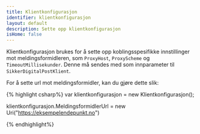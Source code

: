 ```yaml
---
title: Klientkonfigurasjon
identifier: klientkonfigurasjon
layout: default
description: Sette opp klientkonfigurasjon
isHome: false
---
```


Klientkonfigurasjon brukes for å sette opp koblingsspesifikke innstillinger mot meldingsformidleren, som `ProxyHost`, `ProxyScheme` og `TimeoutMillisekunder`. Denne må sendes med som innparameter til `SikkerDigitalPostKlient`.

For å sette url mot meldingsformidler, kan du gjøre dette slik:

{% highlight csharp%}
var klientkonfigurasjon = new Klientkonfigurasjon();

klientkonfigurasjon.MeldingsformidlerUrl = new Uri("https://eksempelendepunkt.no")

{% endhighlight%}